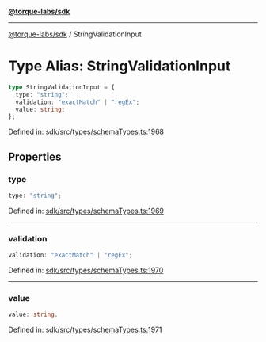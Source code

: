 [**@torque-labs/sdk**](../README.md)

***

[@torque-labs/sdk](../README.md) / StringValidationInput

# Type Alias: StringValidationInput

```ts
type StringValidationInput = {
  type: "string";
  validation: "exactMatch" | "regEx";
  value: string;
};
```

Defined in: [sdk/src/types/schemaTypes.ts:1968](https://github.com/torque-labs/monorepo/blob/2ebf07140779767733d669c69d4b6e369a4193c3/packages/sdk/src/types/schematypes.ts#l1968)

## Properties

### type

```ts
type: "string";
```

Defined in: [sdk/src/types/schemaTypes.ts:1969](https://github.com/torque-labs/monorepo/blob/2ebf07140779767733d669c69d4b6e369a4193c3/packages/sdk/src/types/schematypes.ts#l1969)

***

### validation

```ts
validation: "exactMatch" | "regEx";
```

Defined in: [sdk/src/types/schemaTypes.ts:1970](https://github.com/torque-labs/monorepo/blob/2ebf07140779767733d669c69d4b6e369a4193c3/packages/sdk/src/types/schematypes.ts#l1970)

***

### value

```ts
value: string;
```

Defined in: [sdk/src/types/schemaTypes.ts:1971](https://github.com/torque-labs/monorepo/blob/2ebf07140779767733d669c69d4b6e369a4193c3/packages/sdk/src/types/schematypes.ts#l1971)
